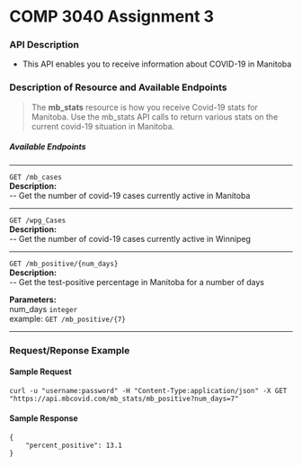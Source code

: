 # COMP 3040 Assignment 3

### API Description
- This API enables you to receive information about COVID-19 in Manitoba

### Description of Resource and Available Endpoints

> The **mb_stats** resource is how you receive Covid-19 stats for Manitoba. Use the mb_stats API calls to return various stats on the current covid-19 situation in Manitoba.

##### Available Endpoints

---

````GET /mb_cases````  
**Description:**  
-- Get the number of covid-19 cases currently active in Manitoba

---

````GET /wpg_Cases````  
**Description:**  
-- Get the number of covid-19 cases currently active in Winnipeg

---

````GET /mb_positive/{num_days}````  
**Description:**  
-- Get the test-positive percentage in Manitoba for a number of days

**Parameters:**  
num_days ````integer````  
example: ````GET /mb_positive/{7}````

---

### Request/Reponse Example

#### Sample Request

````curl -u "username:password" -H "Content-Type:application/json" -X GET "https://api.mbcovid.com/mb_stats/mb_positive?num_days=7"````

#### Sample Response

````
{
    "percent_positive": 13.1
}
````
